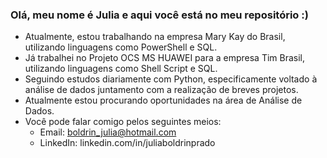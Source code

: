 ### Olá, meu nome é Julia e aqui você está no meu repositório :)

- Atualmente, estou trabalhando na empresa Mary Kay do Brasil, utilizando linguagens como PowerShell e SQL.
- Já trabalhei no Projeto OCS MS HUAWEI para a empresa Tim Brasil, utilizando linguagens como Shell Script e SQL.
- Seguindo estudos diariamente com Python, especificamente voltado à análise de dados juntamento com a realização de breves projetos.
- Atualmente estou procurando oportunidades na área de Análise de Dados.
- Você pode falar comigo pelos seguintes meios:
    - Email: boldrin_julia@hotmail.com
    - LinkedIn: linkedin.com/in/juliaboldrinprado
